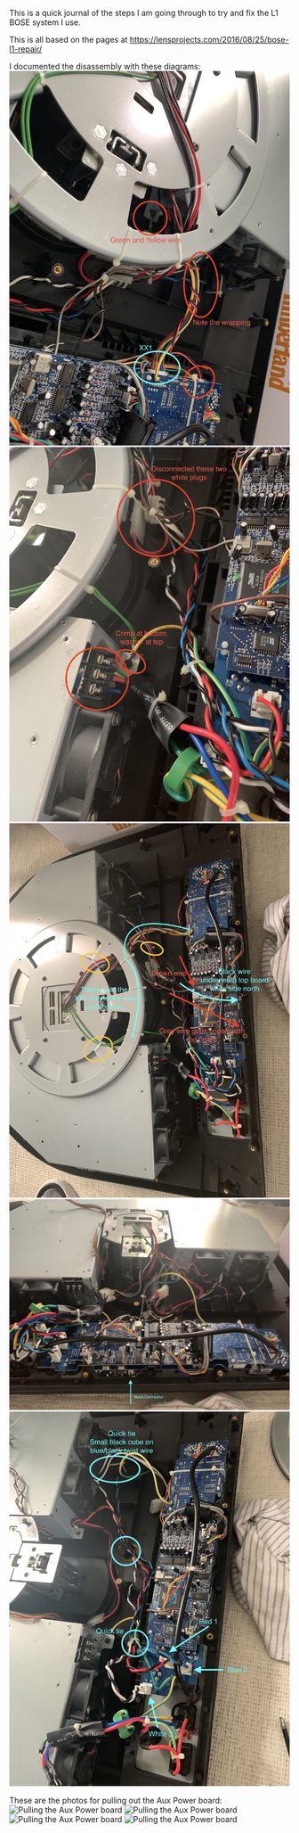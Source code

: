This is a quick journal of the steps I am going through to try and fix the L1 BOSE system I use.

This is all based on the pages at https://lensprojects.com/2016/08/25/bose-l1-repair/

I documented the disassembly with these diagrams:
![Showing main right side connections](/images/BoseL1-disassemblyA.JPG)
![Showing main right side connections](/images/BoseL1-disassemblyB.JPG)
![Showing main right side connections](/images/BoseL1-disassemblyC.JPG)
![Showing main right side connections](/images/BoseL1-disassemblyE.JPG)
![Showing main right side connections](/images/BoseL1-disassemblyD.JPG)

These are the photos for pulling out the Aux Power board:
![Pulling the Aux Power board](BoseL1-pulling-aux-board1.jpg)
![Pulling the Aux Power board](BoseL1-pulling-aux-board2.jpg)
![Pulling the Aux Power board](BoseL1-pulling-aux-board3.jpg)
![Pulling the Aux Power board](BoseL1-pulling-aux-board4.jpg)



